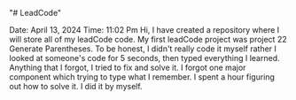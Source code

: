 "# LeadCode" 


Date: April 13, 2024
Time: 11:02 Pm
Hi, I have created a repository where I will store all of my leadCode code. My first leadCode project was project 22 Generate Parentheses. To be honest, I didn't really code it myself rather I looked at someone's code for 5 seconds, then typed everything I learned. Anything that I forgot, I tried to fix and solve it. I forgot one major component which trying to type what I remember. I spent a hour figuring out how to solve it. I did it by myself. 
